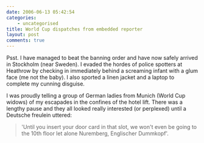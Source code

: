```yaml
---
date: 2006-06-13 05:42:54
categories:
    - uncategorised
title: World Cup dispatches from embedded reporter
layout: post
comments: true
---
```

Psst. I have managed to beat the banning order and have now safely
arrived in Stockholm (near Sweden). I evaded the hordes of police
spotters at Heathrow by checking in immediately behind a screaming
infant with a glum face (me not the baby). I also sported a linen jacket
and a laptop to complete my cunning disguise.

I was proudly telling a group of German ladies from Munich (World Cup
widows) of my escapades in the confines of the hotel lift. There was a
lengthy pause and they all looked really interested (or perplexed) until
a Deutsche freulein uttered:
> 'Until you insert your door card in that slot, we won't even be going
> to the 10th floor let alone Nuremberg, Englischer Dummkopf'.
